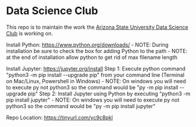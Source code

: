 # Data Science Club

This repo is to maintain the work the [Arizona State University Data Science Club](https://asudsc.wordpress.com/) is working on.  

Install Python: https://www.python.org/downloads/
    - NOTE: During installation be sure to check the box for adding Python to the path
    - NOTE: at the end of installation allow python to get rid of max filename length

Install Jupyter: https://jupyter.org/install
    Step 1: Execute python command "python3 -m pip install --upgrade pip" from your command line (Terminal on Mac/Linux, Powershell in Windows)
    - NOTE: On windows you will need to execute py not python3 so the command would be "py -m pip install --upgrade pip"
    Step 2: Install Jupyter using Python by executing "python3 -m pip install jupyter"
    - NOTE: On windows you will need to execute py not python3 so the command would be "py -m pip install jupyter"

Repo Location: https://tinyurl.com/yc9c8pkl
